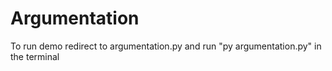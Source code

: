 # Argumentation
To run demo redirect to argumentation.py and run "py argumentation.py" in the terminal
